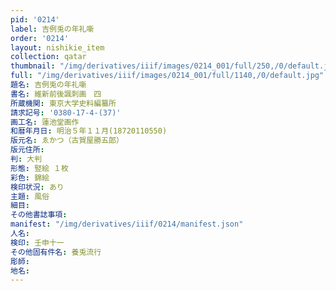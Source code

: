 ```yaml
---
pid: '0214'
label: 吉例兎の年礼噺
order: '0214'
layout: nishikie_item
collection: qatar
thumbnail: "/img/derivatives/iiif/images/0214_001/full/250,/0/default.jpg"
full: "/img/derivatives/iiif/images/0214_001/full/1140,/0/default.jpg"
題名: 吉例兎の年礼噺
書名: 維新前後諷刺画　四
所蔵機関: 東京大学史料編纂所
請求記号: '0380-17-4-(37)'
画工名: 蓮池堂画作
和暦年月日: 明治５年１１月(18720110550)
版元名: ゑかつ（古賀屋勝五郎）
版元住所: 
判: 大判
形態: 竪絵 １枚
彩色: 錦絵
検印状況: あり
主題: 風俗
細目: 
その他書誌事項: 
manifest: "/img/derivatives/iiif/0214/manifest.json"
人名: 
検印: 壬申十一
その他固有件名: 養兎流行
彫師: 
地名: 
---
```

